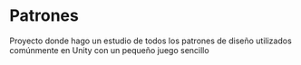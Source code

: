 # Patrones
Proyecto donde hago un estudio de todos los patrones de diseño utilizados comúnmente en Unity con un pequeño juego sencillo
